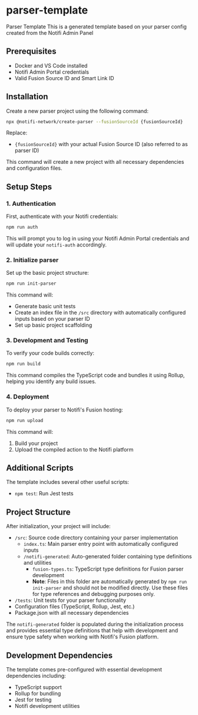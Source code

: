 # parser-template
Parser Template
This is a generated template based on your parser config created from the Notifi Admin Panel

## Prerequisites
- Docker and VS Code installed
- Notifi Admin Portal credentials
- Valid Fusion Source ID and Smart Link ID

## Installation

Create a new parser project using the following command:

```bash
npx @notifi-network/create-parser --fusionSourceId {fusionSourceId}
```

Replace:
- `{fusionSourceId}` with your actual Fusion Source ID (also referred to as parser ID)

This command will create a new project with all necessary dependencies and configuration files.

## Setup Steps

### 1. Authentication
First, authenticate with your Notifi credentials:
```bash
npm run auth
```
This will prompt you to log in using your Notifi Admin Portal credentials and will update your `notifi-auth` accordingly.

### 2. Initialize parser
Set up the basic project structure:
```bash
npm run init-parser
```
This command will:
- Generate basic unit tests
- Create an index file in the `/src` directory with automatically configured inputs based on your parser ID
- Set up basic project scaffolding

### 3. Development and Testing

To verify your code builds correctly:
```bash
npm run build
```
This command compiles the TypeScript code and bundles it using Rollup, helping you identify any build issues.

### 4. Deployment

To deploy your parser to Notifi's Fusion hosting:
```bash
npm run upload
```
This command will:
1. Build your project
2. Upload the compiled action to the Notifi platform

## Additional Scripts

The template includes several other useful scripts:
- `npm test`: Run Jest tests


## Project Structure

After initialization, your project will include:
- `/src`: Source code directory containing your parser implementation
  - `index.ts`: Main parser entry point with automatically configured inputs
  - `/notifi-generated`: Auto-generated folder containing type definitions and utilities
    - `fusion-types.ts`: TypeScript type definitions for Fusion parser development
    - **Note**: Files in this folder are automatically generated by `npm run init-parser` and should not be modified directly. Use these files for type references and debugging purposes only.
- `/tests`: Unit tests for your parser functionality
- Configuration files (TypeScript, Rollup, Jest, etc.)
- Package.json with all necessary dependencies

The `notifi-generated` folder is populated during the initialization process and provides essential type definitions that help with development and ensure type safety when working with Notifi's Fusion platform.

## Development Dependencies

The template comes pre-configured with essential development dependencies including:
- TypeScript support
- Rollup for bundling
- Jest for testing
- Notifi development utilities


